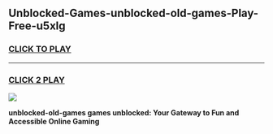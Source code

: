 
## Unblocked-Games-unblocked-old-games-Play-Free-u5xlg
<h3>
<a href="https://premium76.site?title=unblocked-old-games&ref=10A">CLICK TO PLAY</a></h3>
<hr>

<h3>
<a href="https://premium76.site?title=unblocked-old-games&ref=10A">CLICK 2 PLAY</a>
  
</h3>

<a href="https://premium76.site?title=unblocked-old-games&ref=10A"><img src="https://clearcache.store/games.png"></a>


**unblocked-old-games games unblocked: Your Gateway to Fun and Accessible Online Gaming**

